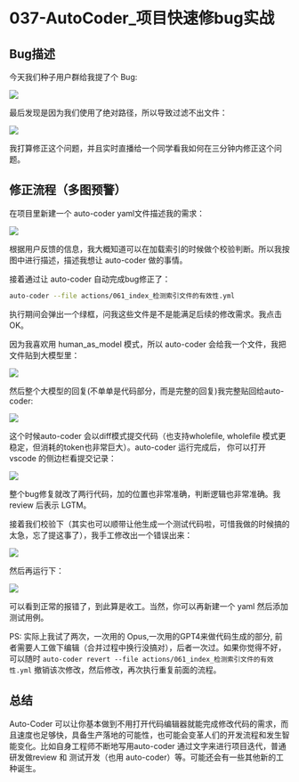 # 037-AutoCoder_项目快速修bug实战


## Bug描述

今天我们种子用户群给我提了个 Bug:

![](../images/037-01.png)


最后发现是因为我们使用了绝对路径，所以导致过滤不出文件：

![](../images/037-02.png)


我打算修正这个问题，并且实时直播给一个同学看我如何在三分钟内修正这个问题。

## 修正流程（多图预警）

在项目里新建一个 auto-coder yaml文件描述我的需求：

![](../images/037-03.png)


根据用户反馈的信息，我大概知道可以在加载索引的时候做个校验判断。所以我按图中进行描述，描述我想让 auto-coder 做的事情。

接着通过让 auto-coder 自动完成bug修正了：

```bash
auto-coder --file actions/061_index_检测索引文件的有效性.yml 
```

执行期间会弹出一个绿框，问我这些文件是不是能满足后续的修改需求。我点击 OK。

因为我喜欢用 human_as_model 模式，所以 auto-coder 会给我一个文件，我把文件贴到大模型里：

![](../images/037-04.png)


然后整个大模型的回复(不单单是代码部分，而是完整的回复)我完整贴回给auto-coder:

![](../images/037-05.png)


这个时候auto-coder 会以diff模式提交代码（也支持wholefile, wholefile 模式更稳定，但消耗的token也非常巨大）。auto-coder 运行完成后，
你可以打开 vscode 的侧边栏看提交记录：

![](../images/037-06.png)


整个bug修复就改了两行代码，加的位置也非常准确，判断逻辑也非常准确。我review 后表示 LGTM。

接着我们校验下（其实也可以顺带让他生成一个测试代码啦，可惜我做的时候搞的太急，忘了提这事了），我手工修改出一个错误出来：

![](../images/037-07.png)


然后再运行下：

![](../images/037-08.png)


可以看到正常的报错了，到此算是收工。当然，你可以再新建一个 yaml 然后添加测试用例。


PS: 实际上我试了两次，一次用的 Opus,一次用的GPT4来做代码生成的部分, 前者需要人工做下编辑（合并过程中换行没搞对），后者一次过。如果你觉得不好，可以随时 `auto-coder revert --file actions/061_index_检测索引文件的有效性.yml` 撤销该次修改，然后修改，再次执行重复前面的流程。

## 总结

Auto-Coder 可以让你基本做到不用打开代码编辑器就能完成修改代码的需求，而且速度也足够快，具备生产落地的可能性，也可能会变革人们的开发流程和发生智能变化。比如自身工程师不断地写用auto-coder 通过文字来进行项目迭代，普通研发做review 和 测试开发（也用 auto-coder）等。可能还会有一些其他新的工种诞生。
